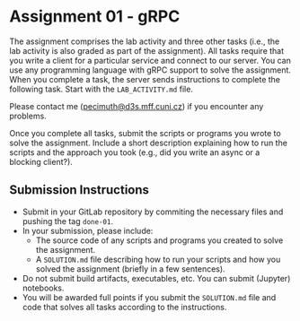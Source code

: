 # Assignment 01 - gRPC

The assignment comprises the lab activity and three other tasks (i.e., the lab activity is also graded as part of the assignment). All tasks require that you write a client for a particular service and connect to our server. You can use any programming language with gRPC support to solve the assignment. When you complete a task, the server sends instructions to complete the following task. Start with the `LAB_ACTIVITY.md` file.

Please contact me (<pecimuth@d3s.mff.cuni.cz>) if you encounter any problems.

Once you complete all tasks, submit the scripts or programs you wrote to solve the assignment. Include a short description explaining how to run the scripts and the approach you took (e.g., did you write an async or a blocking client?).

## Submission Instructions

- Submit in your GitLab repository by commiting the necessary files and pushing the tag `done-01`.
- In your submission, please include:
    - The source code of any scripts and programs you created to solve the assignment.
    - A `SOLUTION.md` file describing how to run your scripts and how you solved the assignment (briefly in a few sentences).
- Do not submit build artifacts, executables, etc. You can submit (Jupyter) notebooks.
- You will be awarded full points if you submit the `SOLUTION.md` file and code that solves all tasks according to the instructions.
